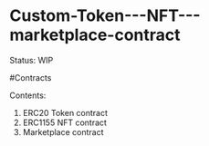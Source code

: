 # Custom-Token---NFT---marketplace-contract

Status: WIP

#Contracts

Contents:
1. ERC20 Token contract
2. ERC1155 NFT contract
3. Marketplace contract


